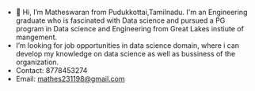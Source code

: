 - 👋 Hi, I’m Matheswaran from Pudukkottai,Tamilnadu. I'm an Engineering graduate who is fascinated with Data science and pursued a PG program in Data science and Engineering from Great Lakes instiute of mangement. 
- I’m looking for job opportunities in data science domain, where i can develop my knowledge on data science as well as bussiness of the organization.
- Contact: 8778453274
- Email: mathes231198@gmail.com

<!---
mathes3/mathes3 is a ✨ special ✨ repository because its `README.md` (this file) appears on your GitHub profile.
You can click the Preview link to take a look at your changes.
--->
